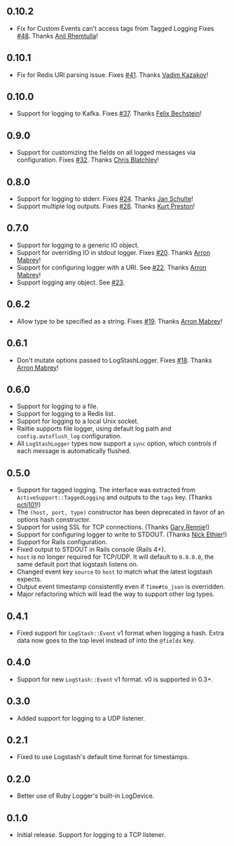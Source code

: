 ## 0.10.2
- Fix for Custom Events can't access tags from Tagged Logging
Fixes [#48](https://github.com/dwbutler/logstash-logger/issues/48).
Thanks [Anil Rhemtulla](https://github.com/AnilRh)!

## 0.10.1
- Fix for Redis URI parsing issue.
Fixes [#41](https://github.com/dwbutler/logstash-logger/issues/41).
Thanks [Vadim Kazakov](https://github.com/yads)!

## 0.10.0
- Support for logging to Kafka.
Fixes [#37](https://github.com/dwbutler/logstash-logger/issues/37).
Thanks [Felix Bechstein](https://github.com/felixb)!

## 0.9.0
- Support for customizing the fields on all logged messages via configuration.
Fixes [#32](https://github.com/dwbutler/logstash-logger/pull/32).
Thanks [Chris Blatchley](https://github.com/chrisblatchley)!

## 0.8.0
- Support for logging to stderr. Fixes [#24](https://github.com/dwbutler/logstash-logger/pull/25).
Thanks [Jan Schulte](https://github.com/schultyy)!
- Support multiple log outputs. Fixes [#28](https://github.com/dwbutler/logstash-logger/pull/28).
Thanks [Kurt Preston](https://github.com/KurtPreston)!

## 0.7.0
- Support for logging to a generic IO object.
- Support for overriding IO in stdout logger. Fixes [#20](https://github.com/dwbutler/logstash-logger/pull/20).
Thanks [Arron Mabrey](https://github.com/arronmabrey)!
- Support for configuring logger with a URI. See [#22](https://github.com/dwbutler/logstash-logger/pull/22).
Thanks [Arron Mabrey](https://github.com/arronmabrey)!
- Support logging any object. See [#23](https://github.com/dwbutler/logstash-logger/issues/23).

## 0.6.2
- Allow type to be specified as a string. Fixes [#19](https://github.com/dwbutler/logstash-logger/pull/19).
Thanks [Arron Mabrey](https://github.com/arronmabrey)!

## 0.6.1
- Don't mutate options passed to LogStashLogger. Fixes [#18](https://github.com/dwbutler/logstash-logger/pull/18).
Thanks [Arron Mabrey](https://github.com/arronmabrey)!

## 0.6.0
- Support for logging to a file.
- Support for logging to a Redis list.
- Support for logging to a local Unix socket.
- Railtie supports file logger, using default log path and `config.autoflush_log` configuration.
- All `LogStashLogger` types now support a `sync` option, which controls if each message is automatically flushed.

## 0.5.0
- Support for tagged logging. The interface was extracted from `ActiveSupport::TaggedLogging`
and outputs to the `tags` key. (Thanks [pctj101](https://github.com/pctj101)!)
- The `(host, port, type)` constructor has been deprecated in favor of an options hash constructor.
- Support for using SSL for TCP connections. (Thanks [Gary Rennie](https://github.com/Gazler)!)
- Support for configuring logger to write to STDOUT. (Thanks [Nick Ethier](https://github.com/nickethier)!)
- Support for Rails configuration.
- Fixed output to STDOUT in Rails console (Rails 4+).
- `host` is no longer required for TCP/UDP. It will default to `0.0.0.0`, the same default port that logstash listens on.
- Changed event key `source` to `host` to match what the latest logstash expects.
- Output event timestamp consistently even if `Time#to_json` is overridden.
- Major refactoring which will lead the way to support other log types.

## 0.4.1
- Fixed support for `LogStash::Event` v1 format when logging a hash. Extra data
now goes to the top level instead of into the `@fields` key.

## 0.4.0
- Support for new `LogStash::Event` v1 format. v0 is supported in 0.3+.

## 0.3.0
- Added support for logging to a UDP listener.

## 0.2.1
- Fixed to use Logstash's default time format for timestamps.

## 0.2.0
- Better use of Ruby Logger's built-in LogDevice.

## 0.1.0
- Initial release. Support for logging to a TCP listener.
